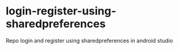 # login-register-using-sharedpreferences
Repo login and register using sharedpreferences in android studio
